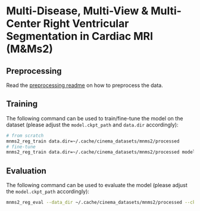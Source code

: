 # Multi-Disease, Multi-View & Multi-Center Right Ventricular Segmentation in Cardiac MRI (M&Ms2)

## Preprocessing

Read the [preprocessing readme](../../data/mnms2/README.md) on how to preprocess the data.

## Training

The following command can be used to train/fine-tune the model on the dataset (please adjust the `model.ckpt_path` and
`data.dir` accordingly):

```bash
# from scratch
mnms2_reg_train data.dir=~/.cache/cinema_datasets/mnms2/processed
# fine-tune
mnms2_reg_train data.dir=~/.cache/cinema_datasets/mnms2/processed model.ckpt_path=
```

## Evaluation

The following command can be used to evaluate the model (please adjust the `model.ckpt_path` accordingly):

```bash
mnms2_reg_eval --data_dir ~/.cache/cinema_datasets/mnms2/processed --ckpt_path
```
